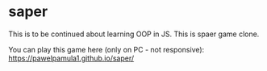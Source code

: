 # saper

This is to be continued about learning OOP in JS. This is spaer game clone.

You can play this game here (only on PC - not responsive): https://pawelpamula1.github.io/saper/
